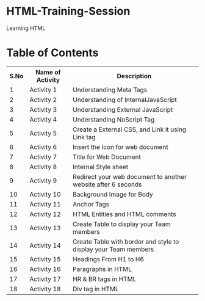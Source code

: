 # HTML-Training-Session
Learning HTML

# Table of Contents

<table>
   <tr>
     <th>S.No</th>
     <th>Name of Activity</th>
     <th>Description</th>
  </tr>
  <tr>
    <td>1</td>
    <td>Activity 1</td>
    <td>Understanding Meta Tags</td>
  </tr>
   <tr>
    <td>2</td>
    <td>Activity 2</td>
    <td>Understanding of InternalJavaScript </td>
  </tr>
   <tr>
    <td>3</td>
    <td>Activity 3</td>
    <td>Understanding External JavaScript</td>
  </tr>
   <tr>
    <td>4</td>
    <td>Activity 4</td>
    <td>Understanding NoScript Tag</td>
  </tr>
  </tr>
   <tr>
    <td>5</td>
    <td>Activity 5</td>
    <td>Create a External CSS, and Link it using Link tag</td>
  </tr>
   <tr>
    <td>6</td>
    <td>Activity 6</td>
    <td>Insert the Icon for web document </td>
  </tr>
  <tr>
    <td>7</td>
    <td>Activity 7</td>
    <td>Title for Web Document</td>
  </tr>
  <tr>
    <td>8</td>
    <td>Activity 8</td>
    <td>Internal Style sheet</td>
  </tr>
  <tr>
    <td>9</td>
    <td>Activity 9</td>
    <td>Redirect your web document to another website after 6 seconds</td>
  </tr>
   <tr>
    <td>10</td>
    <td>Activity 10</td>
    <td>Background Image for Body</td>
  </tr>
   <tr>
    <td>11</td>
    <td>Activity 11</td>
    <td>Anchor Tags</td>
  </tr>
  <tr>
    <td>12</td>
    <td>Activity 12</td>
    <td>HTML Entities and HTML comments</td>
  </tr>
   <tr>
    <td>13</td>
    <td>Activity 13</td>
    <td>Create Table to display your Team members</td>
  </tr>
   <tr>
    <td>14</td>
    <td>Activity 14</td>
    <td>Create Table with border and style to display your Team members</td>
  </tr>
  <tr>
    <td>15</td>
    <td>Activity 15</td>
    <td>Headings From H1 to H6</td>
  </tr>
  <tr>
    <td>16</td>
    <td>Activity 16</td>
    <td>Paragraphs in HTML</td>
  </tr>
   <tr>
    <td>17</td>
    <td>Activity 17</td>
    <td>HR & BR tags in HTML</td>
  </tr>
  <tr>
    <td>18</td>
    <td>Activity 18</td>
    <td>Div tag in HTML</td>
  </tr>
  
  
 
  

